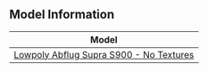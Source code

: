 ## Model Information

| Model                                                                                                                                             |
| ------------------------------------------------------------------------------------------------------------------------------------------------- |
| [Lowpoly Abflug Supra S900 - No Textures](https://sketchfab.com/3d-models/lowpoly-abflug-supra-s900-no-textures-7790a19087044732b96ef34369ac8f21) |
